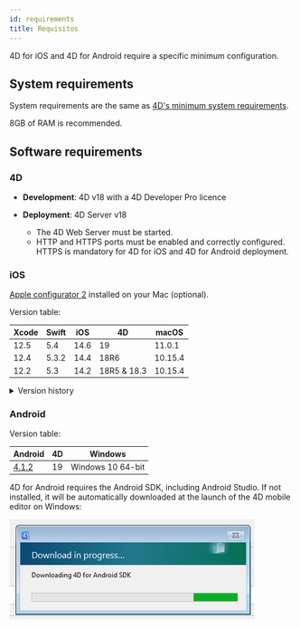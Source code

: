 ```yaml
---
id: requirements
title: Requisitos
---
```


4D for iOS and 4D for Android require a specific minimum configuration.


## System requirements

System requirements are the same as [4D's minimum system requirements](https://us.4d.com/product-download/Feature-Release).

8GB of RAM is recommended.


## Software requirements

### 4D

- **Development**: 4D v18 with a 4D Developer Pro licence

- **Deployment**: 4D Server v18
    - The 4D Web Server must be started.
    - HTTP and HTTPS ports must be enabled and correctly configured. HTTPS is mandatory for 4D for iOS and 4D for Android deployment.


### iOS

[Apple configurator 2](https://itunes.apple.com/us/app/apple-configurator-2/id1037126344) installed on your Mac (optional).

Version table:

| Xcode | Swift | iOS  | 4D          | macOS   |
| ----- | ----- | ---- | ----------- | ------- |
| 12.5  | 5.4   | 14.6 | 19          | 11.0.1  |
| 12.4  | 5.3.2 | 14.4 | 18R6        | 10.15.4 |
| 12.2  | 5.3   | 14.2 | 18R5 & 18.3 | 10.15.4 |

<details><summary>Version history</summary>

| Xcode  | Swift | iOS  | 4D   | macOS   |
| ------ | ----- | ---- | ---- | ------- |
| 12.0   | 5.3   | 14.0 | 18R4 | 10.15.4 |
| 11.5   | 5.2.4 | 13.5 | 18R3 | 10.15.2 |
| 11.4   | 5.2   | 13.4 | 18.2 | 10.15.2 |
| 11.3.1 | 5.1.3 | 13.3 | 18.1 | 10.14.4 |
| 11.3.1 | 5.1.3 | 13.3 | 18R2 | 10.14.4 |
| 11.2   | 5.1   | 13.2 | 18   | 10.14.4 |
| 10.2.1 | 5.0   | 12.2 | 17R6 | 10.14.4 |
| 10.2   | 4.2.1 | 12.2 | 17R5 | 10.14.3 |
| 10.1   | 4.2.1 | 12   | 17R4 | 10.13.6 |
| 10.0   | 4.2   | 12   | 17R3 | 10.13.6 |
| 9.4    | 4.1.2 | 11.4 | 17R2 | 10.13.2 |
| 9.3.1  | 4.1   | 11.3 | 17R2 | 10.13.2 |
</details>

### Android

Version table:

| Android                                               | 4D | Windows           |
| ----------------------------------------------------- | -- | ----------------- |
| [4.1.2](https://developer.android.com/studio/archive) | 19 | Windows 10 64-bit |

4D for Android requires the Android SDK, including Android Studio. If not installed, it will be automatically downloaded at the launch of the 4D mobile editor on Windows:

![sdk](img/install-android.png)








